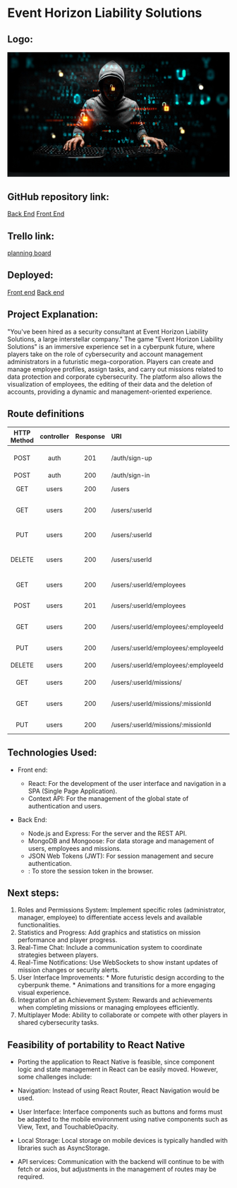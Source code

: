 # Event Horizon Liability Solutions

## Logo:
![Hacker](src/assets/Logo.jpg)

## GitHub repository link:
[Back End](https://github.com/seradelarosa/EHLS-project-backend.git)
[Front End](https://github.com/radford-coding/project-3-front-end-Event-Horizon-Liability-Solutions.git)

## Trello link:
[planning board](https://trello.com/b/67IfCuDU/project-3-mern-stack-crud-cyberpunk-hacking-game)

## Deployed:
[Front end](https://event-horizon-liability-solutions.netlify.app/)
[Back end](https://event-horizon-liability-sol-6685ee1960ca.herokuapp.com)

## Project Explanation:
"You've been hired as a security consultant at Event Horizon Liability Solutions, a large interstellar company."
The game "Event Horizon Liability Solutions" is an immersive experience set in a cyberpunk future, where players take on the role of cybersecurity and account management administrators in a futuristic mega-corporation. Players can create and manage employee profiles, assign tasks, and carry out missions related to data protection and corporate cybersecurity. The platform also allows the visualization of employees, the editing of their data and the deletion of accounts, providing a dynamic and management-oriented experience.

## Route definitions

| HTTP Method              | controller | Response | URI | Use Case |
| :----------------:       | :------:    | :----:  | :---- | :---- |
| POST        |   auth   | 201 |  /auth/sign-up |  register and create a new user  |
| POST        |   auth   | 200 |  /auth/sign-in |  log in  |
| GET | users | 200 | /users | get all users |
| GET | users | 200 | /users/:userId | get a user's details |
| PUT | users | 200 | /users/:userId | update a user's details |
| DELETE | users | 200 | /users/:userId | delete a user account |
| GET | users | 200 | /users/:userId/employees | get index of employees |
| POST | users | 201 | /users/:userId/employees | create new employee |
| GET | users | 200 | /users/:userId/employees/:employeeId | get one employee's details |
| PUT | users | 200 | /users/:userId/employees/:employeeId | edit an employee |
| DELETE | users | 200 | /users/:userId/employees/:employeeId | delete an employee |
| GET | users | 200 | /users/:userId/missions/ | get index of missions |
| GET | users | 200 | /users/:userId/missions/:missionId | get one mission's details |
| PUT | users | 200 | /users/:userId/missions/:missionId | edit an mission |


## Technologies Used:
* Front end: 
    * React: For the development of the user interface and navigation in a SPA (Single Page Application).
    * Context API: For the management of the global state of authentication and users.

* Back End:
    * Node.js and Express: For the server and the REST API.
    *  MongoDB and Mongoose: For data storage and management of users, employees and missions.
    * JSON Web Tokens (JWT): For session management and secure authentication.
    * : To store the session token in the browser.

## Next steps: 
1.	 Roles and Permissions System: Implement specific roles (administrator, manager, employee) to differentiate access levels and available functionalities.
2.	 Statistics and Progress: Add graphics and statistics on mission performance and player progress.
3.	 Real-Time Chat: Include a communication system to coordinate strategies between players.
4.	 Real-Time Notifications: Use WebSockets to show instant updates of mission changes or security alerts.
5.	 User Interface Improvements:
    * More futuristic design according to the cyberpunk theme.
    * Animations and transitions for a more engaging visual experience.
6.	 Integration of an Achievement System: Rewards and achievements when completing missions or managing employees efficiently.
7.	 Multiplayer Mode: Ability to collaborate or compete with other players in shared cybersecurity tasks.

## Feasibility of portability to React Native

* Porting the application to React Native is feasible, since component logic and state management in React can be easily moved. However, some challenges include:

* Navigation: Instead of using React Router, React Navigation would be used.

* User Interface: Interface components such as buttons and forms must be adapted to the mobile environment using native components such as View, Text, and TouchableOpacity.

* Local Storage: Local storage on mobile devices is typically handled with libraries such as AsyncStorage.

* API services: Communication with the backend will continue to be with fetch or axios, but adjustments in the management of routes may be required.

